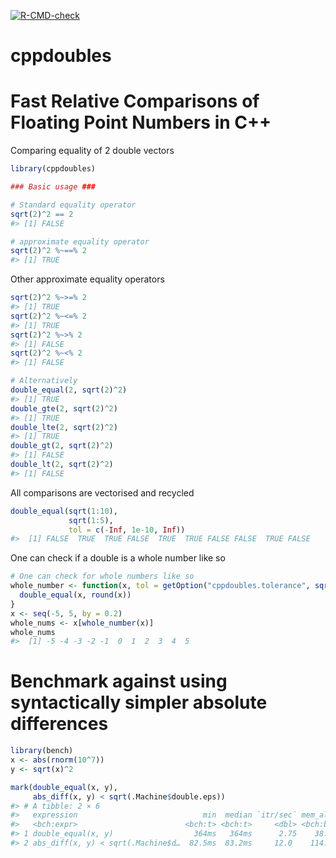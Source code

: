 
<!-- badges: start -->

[![R-CMD-check](https://github.com/NicChr/cppdoubles/actions/workflows/R-CMD-check.yaml/badge.svg)](https://github.com/NicChr/cppdoubles/actions/workflows/R-CMD-check.yaml)
<!-- badges: end -->

# cppdoubles

# **Fast Relative Comparisons of Floating Point Numbers in C++**

Comparing equality of 2 double vectors

``` r
library(cppdoubles)

### Basic usage ###

# Standard equality operator
sqrt(2)^2 == 2
#> [1] FALSE

# approximate equality operator
sqrt(2)^2 %~==% 2
#> [1] TRUE
```

Other approximate equality operators

``` r
sqrt(2)^2 %~>=% 2
#> [1] TRUE
sqrt(2)^2 %~<=% 2
#> [1] TRUE
sqrt(2)^2 %~>% 2
#> [1] FALSE
sqrt(2)^2 %~<% 2
#> [1] FALSE

# Alternatively
double_equal(2, sqrt(2)^2)
#> [1] TRUE
double_gte(2, sqrt(2)^2)
#> [1] TRUE
double_lte(2, sqrt(2)^2)
#> [1] TRUE
double_gt(2, sqrt(2)^2)
#> [1] FALSE
double_lt(2, sqrt(2)^2)
#> [1] FALSE
```

All comparisons are vectorised and recycled

``` r
double_equal(sqrt(1:10),
             sqrt(1:5),
             tol = c(-Inf, 1e-10, Inf))
#>  [1] FALSE  TRUE  TRUE FALSE  TRUE  TRUE FALSE FALSE  TRUE FALSE
```

One can check if a double is a whole number like so

``` r
# One can check for whole numbers like so
whole_number <- function(x, tol = getOption("cppdoubles.tolerance", sqrt(.Machine$double.eps))){
  double_equal(x, round(x))
}
x <- seq(-5, 5, by = 0.2)
whole_nums <- x[whole_number(x)]
whole_nums
#>  [1] -5 -4 -3 -2 -1  0  1  2  3  4  5
```

# Benchmark against using syntactically simpler absolute differences

``` r
library(bench)
x <- abs(rnorm(10^7))
y <- sqrt(x)^2

mark(double_equal(x, y),
     abs_diff(x, y) < sqrt(.Machine$double.eps))
#> # A tibble: 2 × 6
#>   expression                            min  median `itr/sec` mem_alloc `gc/sec`
#>   <bch:expr>                        <bch:t> <bch:t>     <dbl> <bch:byt>    <dbl>
#> 1 double_equal(x, y)                  364ms   364ms      2.75    38.1MB     2.75
#> 2 abs_diff(x, y) < sqrt(.Machine$d…  82.5ms  83.2ms     12.0    114.4MB    18.0
```
